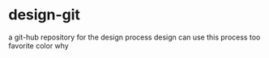 # design-git
a git-hub repository for the design process
design can use this process too
favorite color
why
